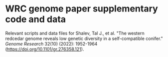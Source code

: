 # WRC genome paper supplementary code and data
Relevant scripts and data files for Shalev, Tal J., et al. "The western redcedar genome reveals low genetic diversity in a self-compatible conifer." <i>Genome Research</i> 32(10) (2022): 1952-1964 (https://doi.org/10.1101/gr.276358.121).
